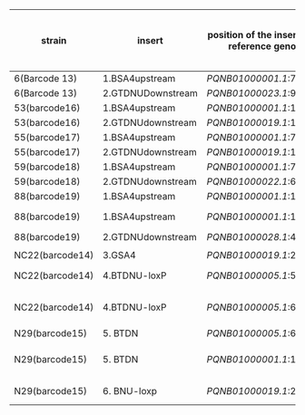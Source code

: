 | strain | insert | position of the insert on the reference genome | Start position on assembly | End position on Assembly|Multiple of insert length (approx length)|
| --- | --- | --- | --- | --- | ---|
| 6(Barcode 13)| 1.BSA4upstream |*PQNB01000001.1*:778189|*contig_18*:784125|*contig_18*:800119| 1x|
|6(Barcode 13)|2.GTDNUDownstream|*PQNB01000023.1*:99846|*scaffold_3*:1101388|*scaffold_3*:1118291|2x|
|53(barcode16)|1.BSA4upstream|*PQNB01000001.1*:1390811|*contig_7*:1978839|*contig_7*:1994483|1x|
|53(barcode16)|2.GTDNUdownstream|*PQNB01000019.1*:1590524|*contig_5*:1598893|*contig_5*:1598433|1x|
|55(barcode17)|1.BSA4upstream|*PQNB01000001.1*:778203|*contig_25*:784111|*contig_25*:800106|1x|
|55(barcode17)|2.GTDNUdownstream|*PQNB01000019.1*:1123859|*contig_27*:784111|*contig_27*:800106|2x ()|
|59(barcode18)|1.BSA4upstream|*PQNB01000001.1*:778203|*contig_9*:784170|*contig_9*:800219|1x|
|59(barcode18)|2.GTDNUdownstream|*PQNB01000022.1*:615600|*scaffold_10*:896332|*cscaffold_10*:914386|2x()|
|88(barcode19)|1.BSA4upstream|*PQNB01000001.1*:1390849|*contig_6*:1969355|*contig_6*:1985366|1x|
|88(barcode19)|1.BSA4upstream|*PQNB01000001.1*:161184|*contig_6*:733370|*contig_6*:739432|Truncated (6000ish)|
88(barcode19)|2.GTDNUdownstream|*PQNB01000028.1*:471949|*contig_7*:3073264|*contig_7*:3090870|2x|
|             |           |     |            |            |
|NC22(barcode14)|3.GSA4|*PQNB01000019.1*:2089761|*contig_6*:3420846| *contig_6*:3440461| 1x|
|NC22(barcode14)|4.BTDNU-loxP|*PQNB01000005.1*:54430|*contig_4*:123811| *contig_4*:133607| 1x (First location)|
|NC22(barcode14)|4.BTDNU-loxP|*PQNB01000005.1*:651648|*contig_4*:731485| *contig_4*:741113| 1x (second location)|
|N29(barcode15)|5. BTDN|*PQNB01000005.1*:651628|*contig_4*:2058806| *contig_4*:2067054| 1x|
|N29(barcode15)|5. BTDN|*PQNB01000001.1*:161193|*contig_4*:741832| *contig_4*:747898| Truncated? approx 6500|
|N29(barcode15)|6. BNU-loxp|*PQNB01000019.1*:2089761|*contig_6*:3420928| *contig_6*:3445796| 5x (24868)|
